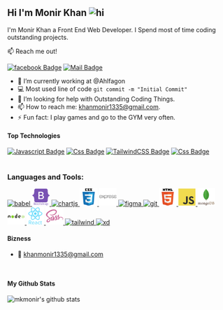 ## Hi I'm Monir Khan <img src="https://user-images.githubusercontent.com/1303154/88677602-1635ba80-d120-11ea-84d8-d263ba5fc3c0.gif" width="28px" alt="hi">

I'm Monir Khan a Front End Web Developer. I Spend most of time coding outstanding projects.

:mailbox: Reach me out!

[![facebook Badge](https://img.shields.io/badge/-MonirKhan-0e76a8?style=flat&labelColor=0e76a8&logo=facebook&logoColor=white)](https://www.facebook.com/MkM0n1r/) [![Mail Badge](https://img.shields.io/badge/-KhanShaheb-c0392b?style=flat&labelColor=c0392b&logo=gmail&logoColor=white)](khanmonir1335@gmail.com)

- 🔭 I’m currently working at @Ahlfagon
- :computer: Most used line of code `git commit -m "Initial Commit"`
- 🤔 I’m looking for help with Outstanding Coding Things.
- 📫 How to reach me: khanmonir1335@gmail.com.
- ⚡ Fun fact: I play games and go to the GYM very often.

#### Top Technologies

<!-- TODO: Make technologies links takes you to repositories -->

[![Javascript Badge](https://img.shields.io/badge/-Javascript-F0DB4F?style=for-the-badge&labelColor=black&logo=javascript&logoColor=F0DB4F)](#) [![Css Badge](https://img.shields.io/badge/-Css-F0DB4F?style=for-the-badge&labelColor=black&logo=css3&logoColor=F0DB4F)](#) [![TailwindCSS Badge](https://img.shields.io/badge/-TailwindCSS-F0DB4F?style=for-the-badge&labelColor=black&logo=TailwindCSS&logoColor=F0DB4F)](#) [![Css Badge](https://img.shields.io/badge/-Sass-F0DB4F?style=for-the-badge&labelColor=black&logo=sass&logoColor=F0DB4F)](#)
<br />
<br />

<h3 align="left">Languages and Tools:</h3>
<p align="left"> <a href="https://babeljs.io/" target="_blank" rel="noreferrer"> <img src="https://www.vectorlogo.zone/logos/babeljs/babeljs-icon.svg" alt="babel" width="40" height="40"/> </a> <a href="https://getbootstrap.com" target="_blank" rel="noreferrer"> <img src="https://raw.githubusercontent.com/devicons/devicon/master/icons/bootstrap/bootstrap-plain-wordmark.svg" alt="bootstrap" width="40" height="40"/> </a> <a href="https://www.chartjs.org" target="_blank" rel="noreferrer"> <img src="https://www.chartjs.org/media/logo-title.svg" alt="chartjs" width="40" height="40"/> </a> <a href="https://www.w3schools.com/css/" target="_blank" rel="noreferrer"> <img src="https://raw.githubusercontent.com/devicons/devicon/master/icons/css3/css3-original-wordmark.svg" alt="css3" width="40" height="40"/> </a> <a href="https://expressjs.com" target="_blank" rel="noreferrer"> <img src="https://raw.githubusercontent.com/devicons/devicon/master/icons/express/express-original-wordmark.svg" alt="express" width="40" height="40"/> </a> <a href="https://www.figma.com/" target="_blank" rel="noreferrer"> <img src="https://www.vectorlogo.zone/logos/figma/figma-icon.svg" alt="figma" width="40" height="40"/> </a> <a href="https://git-scm.com/" target="_blank" rel="noreferrer"> <img src="https://www.vectorlogo.zone/logos/git-scm/git-scm-icon.svg" alt="git" width="40" height="40"/> </a> <a href="https://www.w3.org/html/" target="_blank" rel="noreferrer"> <img src="https://raw.githubusercontent.com/devicons/devicon/master/icons/html5/html5-original-wordmark.svg" alt="html5" width="40" height="40"/> </a> <a href="https://developer.mozilla.org/en-US/docs/Web/JavaScript" target="_blank" rel="noreferrer"> <img src="https://raw.githubusercontent.com/devicons/devicon/master/icons/javascript/javascript-original.svg" alt="javascript" width="40" height="40"/> </a> <a href="https://www.mongodb.com/" target="_blank" rel="noreferrer"> <img src="https://raw.githubusercontent.com/devicons/devicon/master/icons/mongodb/mongodb-original-wordmark.svg" alt="mongodb" width="40" height="40"/> </a> <a href="https://nodejs.org" target="_blank" rel="noreferrer"> <img src="https://raw.githubusercontent.com/devicons/devicon/master/icons/nodejs/nodejs-original-wordmark.svg" alt="nodejs" width="40" height="40"/> </a> <a href="https://reactjs.org/" target="_blank" rel="noreferrer"> <img src="https://raw.githubusercontent.com/devicons/devicon/master/icons/react/react-original-wordmark.svg" alt="react" width="40" height="40"/> </a> <a href="https://sass-lang.com" target="_blank" rel="noreferrer"> <img src="https://raw.githubusercontent.com/devicons/devicon/master/icons/sass/sass-original.svg" alt="sass" width="40" height="40"/> </a> <a href="https://tailwindcss.com/" target="_blank" rel="noreferrer"> <img src="https://www.vectorlogo.zone/logos/tailwindcss/tailwindcss-icon.svg" alt="tailwind" width="40" height="40"/> </a> <a href="https://www.adobe.com/products/xd.html" target="_blank" rel="noreferrer"> <img src="https://cdn.worldvectorlogo.com/logos/adobe-xd.svg" alt="xd" width="40" height="40"/> </a> </p>

#### Bizness

- :email: khanmonir1335@gmail.com

<br >

#### My Github Stats

![mkmonir's github stats](https://github-readme-stats.vercel.app/api?username=mkmonir&count_private=true&theme=tokyonight&hide=contribs,prs)

